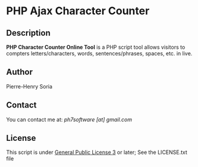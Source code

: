 # PHP Ajax Character Counter

## Description

**PHP Character Counter Online Tool** is a PHP script tool allows visitors to compters letters/characters, words, sentences/phrases, spaces, etc. in live.


## Author

Pierre-Henry Soria


## Contact

You can contact me at: *ph7software [at] gmail.com*


## License

This script is under [General Public License 3](http://www.gnu.org/licenses/gpl.html) or later; See the LICENSE.txt file
